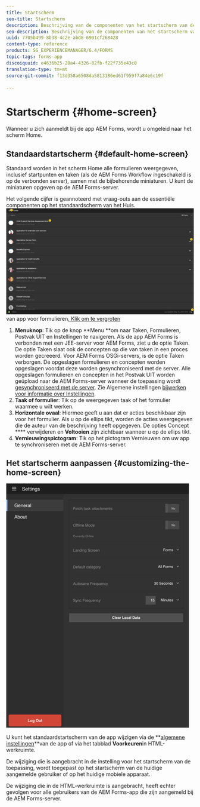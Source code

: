 ```yaml
---
title: Startscherm
seo-title: Startscherm
description: Beschrijving van de componenten van het startscherm van de AEM Forms
seo-description: Beschrijving van de componenten van het startscherm van de AEM Forms
uuid: 7705b499-8b38-4c2e-abd8-6901cf268428
content-type: reference
products: SG_EXPERIENCEMANAGER/6.4/FORMS
topic-tags: forms-app
discoiquuid: e4636b25-20a4-4326-82fb-f22f735e43c0
translation-type: tm+mt
source-git-commit: f13d358a6508da5813186ed61f959f7a84e6c19f

---
```



# Startscherm {#home-screen}

Wanneer u zich aanmeldt bij de app AEM Forms, wordt u omgeleid naar het scherm Home.

## Standaardstartscherm {#default-home-screen}

Standaard worden in het scherm Home alle formulieren weergegeven, inclusief startpunten en taken (als de AEM Forms Workflow ingeschakeld is op de verbonden server), samen met de bijbehorende miniaturen. U kunt de miniaturen opgeven op de AEM Forms-server.

Het volgende cijfer is geannoteerd met vraag-outs aan de essentiële componenten op het standaardscherm van het Huis.
![Homescherm](assets/home-screen-1.png)van app voor formulieren[. Klik om te vergroten](assets/home-screen-1-1.png)

1. **Menuknop**: Tik op de knop **Menu **om naar Taken, Formulieren, Postvak UIT en Instellingen te navigeren. Als de app AEM Forms is verbonden met een JEE-server voor AEM Forms, ziet u de optie Taken. De optie Taken slaat ook de concepten op die van taken in een proces worden gecreeerd. Voor AEM Forms OSGi-servers, is de optie Taken verborgen. De opgeslagen formulieren en concepten worden opgeslagen voordat deze worden gesynchroniseerd met de server. Alle opgeslagen formulieren en concepten in het Postvak UIT worden geüpload naar de AEM Forms-server wanneer de toepassing wordt [gesynchroniseerd met de server](/help/forms/using/sync-app.md). Zie Algemene instellingen [bijwerken voor informatie over Instellingen](/help/forms/using/update-general-settings.md).
1. **Taak of formulier**: Tik op de weergegeven taak of het formulier waarmee u wilt werken.
1. **Horizontale ovaal**: Hiermee geeft u aan dat er acties beschikbaar zijn voor het formulier. Als u op de ellips tikt, worden de acties weergegeven die de auteur van de beschrijving heeft opgegeven. De opties Concept **** verwijderen en **Voltooien** zijn zichtbaar wanneer u op de ellips tikt.
1. **Vernieuwingspictogram**: Tik op het pictogram Vernieuwen om uw app te synchroniseren met de AEM Forms-server.

## Het startscherm aanpassen {#customizing-the-home-screen}

![Algemene instellingen](assets/gen-settings.png)

U kunt het standaardstartscherm van de app wijzigen via de **[algemene instellingen](/help/forms/using/update-general-settings.md)**van de app of via het tabblad **Voorkeuren**in HTML-werkruimte.

De wijziging die is aangebracht in de instelling voor het startscherm van de toepassing, wordt toegepast op het startscherm van de huidige aangemelde gebruiker of op het huidige mobiele apparaat.

De wijziging die in de HTML-werkruimte is aangebracht, heeft echter gevolgen voor alle gebruikers van de AEM Forms-app die zijn aangemeld bij de AEM Forms-server.

